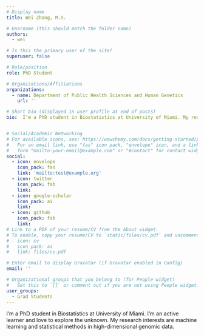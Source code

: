 ```yaml
---
# Display name
title: Wei Zhang, M.S.

# Username (this should match the folder name)
authors:
  - wei

# Is this the primary user of the site?
superuser: false

# Role/position
role: PhD Student

# Organizations/Affiliations
organizations:
  - name: Department of Public Health Sciences and Human Genetics
    url: ''

# Short bio (displayed in user profile at end of posts)
bio:  I’m a PhD student in Biostatistics at University of Miami. My research interests are machine learning and statistical methods in high-dimensional genomic data.


# Social/Academic Networking
# For available icons, see: https://wowchemy.com/docs/getting-started/page-builder/#icons
#   For an email link, use "fas" icon pack, "envelope" icon, and a link in the
#   form "mailto:your-email@example.com" or "#contact" for contact widget.
social:
  - icon: envelope
    icon_pack: fas
    link: 'mailto:test@example.org'
  - icon: twitter
    icon_pack: fab
    link: 
  - icon: google-scholar
    icon_pack: ai
    link: 
  - icon: github
    icon_pack: fab
    link: 
# Link to a PDF of your resume/CV from the About widget.
# To enable, copy your resume/CV to `static/files/cv.pdf` and uncomment the lines below.
# - icon: cv
#   icon_pack: ai
#   link: files/cv.pdf

# Enter email to display Gravatar (if Gravatar enabled in Config)
email: ''

# Organizational groups that you belong to (for People widget)
#   Set this to `[]` or comment out if you are not using People widget.
user_groups:
  - Grad Students
---
```


I’m a PhD student in Biostatistics at University of Miami. I’m an active learner and love to explore the unknown. My research interests are machine learning and statistical methods in high-dimensional genomic data.
